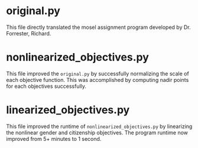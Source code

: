
# original.py 
This file directly translated the mosel assignment program developed by Dr. Forrester, Richard.

# nonlinearized_objectives.py
This file improved the `original.py` by successfully normalizing the scale of each objective function. This was accomplished by computing nadir points for each objectives successfully.

# linearized_objectives.py
This file improved the runtime of `nonlinearized_objectives.py` by linearizing the nonlinear gender and citizenship objectives. The program runtime now improved from 5+ minutes to 1 second.
